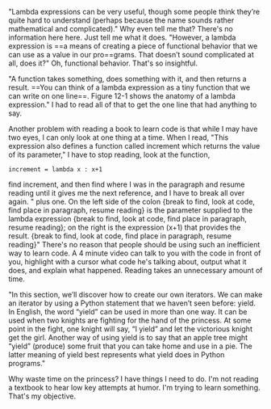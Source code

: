 "Lambda expressions can be very useful, though some people think they’re quite hard to understand (perhaps because the name sounds rather mathematical and complicated)." Why even tell me that? There's no information here here. Just tell me what it does. "However, a lambda expression is ==a means of creating a piece of functional behavior that we can use as a value in our pro==grams. That doesn’t sound complicated at all, does it?" Oh, functional behavior. That's so insightful.

"A function takes something, does something with it, and then returns a result. ==You can think of a lambda expression as a tiny function that we can write on one line==. Figure 12-1 shows the anatomy of a lambda expression." I had to read all of that to get the one line that had anything to say.

Another problem with reading a book to learn code is that while I may have two eyes, I can only look at one thing at a time. When I read, "This expression also defines a function called increment which returns the value of its parameter," I have to stop reading, look at the function,

`increment = lambda x : x+1`

find increment, and then find where I was in the paragraph and resume reading until it gives me the next reference, and I have to break all over again. " plus one. On the left side of the colon {break to find, look at code, find place in paragraph, resume reading} is the parameter supplied to the lambda expression {break to find, look at code, find place in paragraph, resume reading}; on the right is the expression (x+1) that provides the result. {break to find, look at code, find place in paragraph, resume reading}" There's no reason that people should be using such an inefficient way to learn code. A 4 minute video can talk to you with the code in front of you, highlight with a cursor what code he's talking about, output what it does, and explain what happened. Reading takes an unnecessary amount of time.

"In this section, we’ll discover how to create our own iterators. We can make an iterator by using a Python statement that we haven’t seen before: yield. In English, the word “yield” can be used in more than one way. It can be used when two knights are fighting for the hand of the princess. At some point in the fight, one knight will say, “I yield” and let the victorious knight get the girl. Another way of using yield is to say that an apple tree might “yield” (produce) some fruit that you can take home and use in a pie. The latter meaning of yield best represents what yield does in Python programs."

Why waste time on the princess? I have things I need to do. I'm not reading a textbook to hear low key attempts at humor. I'm trying to learn something. That's my objective.